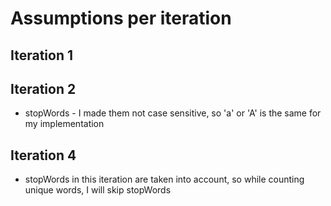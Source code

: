 # Assumptions per iteration

## Iteration 1

## Iteration 2
- stopWords - I made them not case sensitive, so 'a' or 'A' is the same for my implementation

## Iteration 4
- stopWords in this iteration are taken into account, so while counting unique words, I will skip stopWords